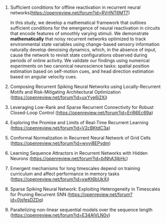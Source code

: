 1. Sufficient conditions for offline reactivation in recurrent neural networks(https://openreview.net/forum?id=RVrINT6MT7)

    In this study, we develop a mathematical framework that outlines sufficient conditions for the emergence of neural reactivation in circuits that encode features of smoothly varying stimuli. 
    We demonstrate **mathematically** that noisy recurrent networks optimized to track environmental state variables using change-based sensory information naturally develop denoising dynamics, which, in the absence of input, cause the network to revisit state configurations observed during periods of online activity. 
    We validate our findings using numerical experiments on two canonical neuroscience tasks: spatial position estimation based on self-motion cues, and head direction estimation based on angular velocity cues. 

    

2. Composing Recurrent Spiking Neural Networks using Locally-Recurrent Motifs and Risk-Mitigating Architectural Optimization (https://openreview.net/forum?id=uxYye6i2Xi)



3. Leveraging Low-Rank and Sparse Recurrent Connectivity for Robust Closed-Loop Control (https://openreview.net/forum?id=EriR6Ec69a)



4. Exploring the Promise and Limits of Real-Time Recurrent Learning (https://openreview.net/forum?id=V2cBKtdC3a)



5. Conformal Normalization in Recurrent Neural Network of Grid Cells (https://openreview.net/forum?id=wvvj8EPydm)



6. Learning Sequence Attractors in Recurrent Networks with Hidden Neurons (https://openreview.net/forum?id=biNhA3jbHc)



7. Emergent mechanisms for long timescales depend on training curriculum and affect performance in memory tasks (https://openreview.net/forum?id=xwKt6bUkXj)



8. Sparse Spiking Neural Network: Exploiting Heterogeneity in Timescales for Pruning Recurrent SNN (https://openreview.net/forum?id=0jsfesDZDq)



9. Parallelizing non-linear sequential models over the sequence length (https://openreview.net/forum?id=E34AlVLN0v)

